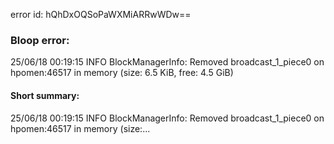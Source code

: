 error id: hQhDxOQSoPaWXMiARRwWDw==
### Bloop error:

25/06/18 00:19:15 INFO BlockManagerInfo: Removed broadcast_1_piece0 on hpomen:46517 in memory (size: 6.5 KiB, free: 4.5 GiB)
#### Short summary: 

25/06/18 00:19:15 INFO BlockManagerInfo: Removed broadcast_1_piece0 on hpomen:46517 in memory (size:...